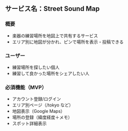 ## サービス名：Street Sound Map

### 概要
- 楽器の練習場所を地図上で共有するサービス
- エリア別に地図が分かれ、ピンで場所を表示・投稿できる

### ユーザー
- 練習場所を探したい個人
- 練習して良かった場所をシェアしたい人

### 必須機能（MVP）
- アカウント登録/ログイン
- エリア別ページ（/tokyo など）
- 地図表示（Google Maps）
- 場所の登録（緯度経度＋メモ）
- スポット詳細表示
